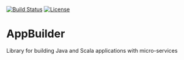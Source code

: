 [![Build Status](https://travis-ci.org/spals/appbuilder.svg?branch=master)](https://travis-ci.org/spals/appbuilder) [![License](https://img.shields.io/badge/license-BSD3-blue.svg)]((https://github.com/spals/appbuilder/blob/master/LICENSE))

# AppBuilder

Library for building Java and Scala applications with micro-services
